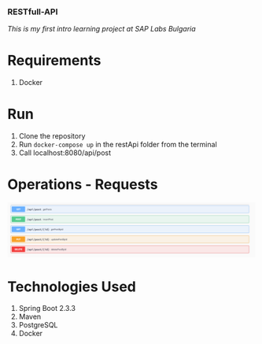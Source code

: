 ### RESTfull-API

*This is my first intro learning project at SAP Labs Bulgaria*

# Requirements
1. Docker

  # Run
  1. Clone the repository
  2. Run `docker-compose up` in the restApi folder from the terminal
  3. Call localhost:8080/api/post
  
  # Operations - Requests
![alt text](Blog-API.png)

  # Technologies Used
  1. Spring Boot 2.3.3
  2. Maven
  3. PostgreSQL
  4. Docker